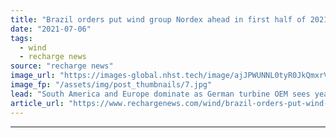 ```yaml
---
title: "Brazil orders put wind group Nordex ahead in first half of 2021"
date: "2021-07-06"
tags: 
  - wind
  - recharge news
source: "recharge news"
image_url: "https://images-global.nhst.tech/image/ajJPWUNNL0tyR0JkQmxrVW8zSlJxbGpWalZHT1BaRnFreThvZ3RhNDBFND0=/nhst/binary/9784236af66b436b9e76756e4f0fcef2"
image_fp: "/assets/img/post_thumbnails/7.jpg"
lead: "South America and Europe dominate as German turbine OEM sees year-on-year order uplift"
article_url: "https://www.rechargenews.com/wind/brazil-orders-put-wind-group-nordex-ahead-in-first-half-of-2021/2-1-1035721"
---
```


---
